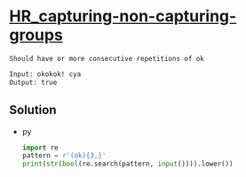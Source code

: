 # [HR_capturing-non-capturing-groups](https://www.hackerrank.com/challenges/capturing-non-capturing-groups)

```en
Should have or more consecutive repetitions of ok
```

```txt
Input: okokok! cya
Output: true
```

## Solution

* py

  ```py
  import re
  pattern = r'(ok){3,}'
  print(str(bool(re.search(pattern, input()))).lower())
  ```
